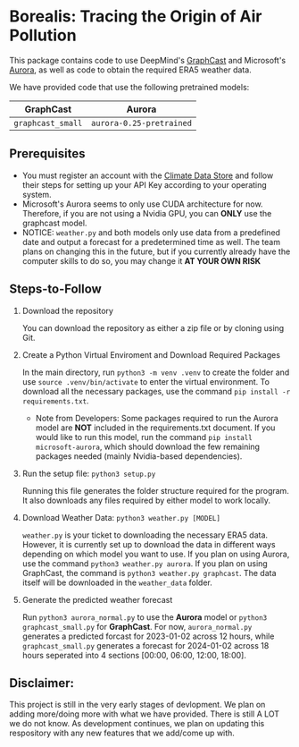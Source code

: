 # Borealis: Tracing the Origin of Air Pollution

This package contains code to use DeepMind's [GraphCast](https://www.science.org/doi/10.1126/science.adi2336) and Microsoft's [Aurora](https://arxiv.org/pdf/2405.13063), as well as code to obtain the required ERA5 weather data.

We have provided code that use the following pretrained models:

| GraphCast        | Aurora        
| :-------------: |:-------------:
| `graphcast_small`      | `aurora-0.25-pretrained` 

## Prerequisites

* You must register an account with the [Climate Data Store](https://cds.climate.copernicus.eu/how-to-api) and follow their steps for setting up your API Key according to your operating system.
* Microsoft's Aurora seems to only use CUDA architecture for now. Therefore, if you are not using a Nvidia GPU, you can **ONLY** use the graphcast model. 
* NOTICE: `weather.py` and both models only use data from a predefined date and output a forecast for a predetermined time as well. The team plans on changing this in the future, but if you currently already have the computer skills to do so, you may change it **AT YOUR OWN RISK**

## Steps-to-Follow
1. Download the repository

   You can download the repository as either a zip file or by cloning using Git.

2. Create a Python Virtual Enviroment and Download Required Packages
   
   In the main directory, run `python3 -m venv .venv` to create the folder and use `source .venv/bin/activate` to enter the virtual environment. To download all the necessary packages, use the command `pip install -r requirements.txt`.

   * Note from Developers: Some packages required to run the Aurora model are **NOT** included in the requirements.txt document. If you would like to run this model, run the command `pip install microsoft-aurora`, which should download the few remaining packages needed (mainly Nvidia-based dependencies).
  
3. Run the setup file: `python3 setup.py`

   Running this file generates the folder structure required for the program. It also downloads any files required by either model to work locally.

4. Download Weather Data: `python3 weather.py [MODEL]`
   
   `weather.py` is your ticket to downloading the necessary ERA5 data. However, it is currently set up to download the data in different ways depending on which model you want to use. If you plan on using Aurora, use the command `python3 weather.py aurora`. If you plan on using GraphCast, the command is `python3 weather.py graphcast`. The data itself will be downloaded in the `weather_data` folder.

5. Generate the predicted weather forecast

   Run `python3 aurora_normal.py` to use the **Aurora** model or `python3 graphcast_small.py` for **GraphCast**. For now, `aurora_normal.py` generates a predicted forcast for 2023-01-02 across 12 hours, while `graphcast_small.py` generates a forecast for 2024-01-02 across 18 hours seperated into 4 sections [00:00, 06:00, 12:00, 18:00].

## Disclaimer:

   This project is still in the very early stages of devlopment. We plan on adding more/doing more with what we have provided. There is still A LOT we do not know. As development continues, we plan on updating this respository with any new features that we add/come up with.
   
   

